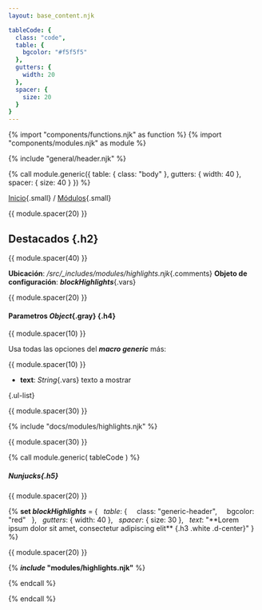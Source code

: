 ```yaml
---
layout: base_content.njk

tableCode: {
  class: "code",
  table: {
    bgcolor: "#f5f5f5"
  },
  gutters: {
    width: 20
  },
  spacer: {
    size: 20
  }
}
---
```

{% import "components/functions.njk" as function %}
{% import "components/modules.njk" as module %}

{% include "general/header.njk" %}

{% call module.generic({
  table: { class: "body" },
  gutters: { width: 40 },
  spacer: { size: 40 }
}) %}

[Inicio](/){.small} / [Módulos](/docs/modules/){.small}

{{ module.spacer(20) }}

## Destacados {.h2}

{{ module.spacer(40) }}

**Ubicación**: */src/_includes/modules/highlights.njk*{.comments}
**Objeto de configuración**: ***blockHighlights***{.vars}
  
{{ module.spacer(20) }}

#### **Parametros** *Object*{.gray} {.h4}

{{ module.spacer(10) }}

Usa todas las opciones del ***macro generic*** más:

{{ module.spacer(10) }}

- **text**: *String*{.vars} texto a mostrar

{.ul-list}

{{ module.spacer(30) }}

{% include "docs/modules/highlights.njk" %}

{{ module.spacer(30) }}

{% call module.generic( tableCode ) %}
  
##### Nunjucks{.h5}

{{ module.spacer(20) }}

\{\% **set *blockHighlights*** = {
&nbsp;&nbsp;*table*: {
&nbsp;&nbsp;&nbsp;&nbsp;class: "generic-header",
&nbsp;&nbsp;&nbsp;&nbsp;bgcolor: "red"
&nbsp;&nbsp;},
&nbsp;&nbsp;*gutters*: { width: 40 },
&nbsp;&nbsp;*spacer*: { size: 30 },
&nbsp;&nbsp;*text*:  "\*\*Lorem ipsum dolor sit amet, consectetur adipiscing elit\*\* {.h3 .white .d-center}"
} \%\}

{{ module.spacer(20) }}

\{\% ***include* "modules/highlights.njk"** \%\}

{% endcall %}

{% endcall %}